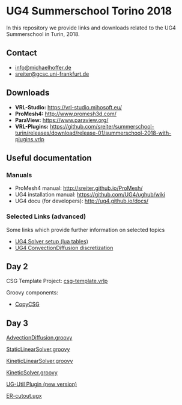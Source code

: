 # UG4 Summerschool Torino 2018
In this repository we provide links and downloads related to the UG4 Summerschool in Turin, 2018.

## Contact
- info@michaelhoffer.de
- sreiter@gcsc.uni-frankfurt.de


## Downloads
- **VRL-Studio:** https://vrl-studio.mihosoft.eu/
- **ProMesh4:** http://www.promesh3d.com/
- **ParaView:** https://www.paraview.org/
- **VRL-Plugins:** https://github.com/sreiter/summerschool-turin/releases/download/release-01/summerschool-2018-with-plugins.vrlp


## Useful documentation
### Manuals
- ProMesh4 manual: http://sreiter.github.io/ProMesh/
- UG4 installation manual: https://github.com/UG4/ughub/wiki
- UG4 docu (for developers): http://ug4.github.io/docs/

### Selected Links (advanced)
Some links which provide further information on selected topics

- [UG4 Solver setup (lua tables)](http://ug4.github.io/docs/group__solver__util.html#details)
- [UG4 ConvectionDiffusion discretization](http://ug4.github.io/docs/plugins/classug_1_1_convection_diffusion_plugin_1_1_convection_diffusion_base.html#details)

## Day 2

CSG Template Project: [csg-template.vrlp](https://github.com/sreiter/summerschool-turin/releases/download/release-01/csg-template.vrlp)

Groovy components: 
- [CopyCSG](https://gist.github.com/miho/1e491643d713018f3efad18a2221240a)

## Day 3

[AdvectionDiffusion.groovy](https://gist.github.com/miho/619fe912e63687c202e8a93a933f603e)

[StaticLinearSolver.groovy](https://gist.github.com/miho/d22090f92078c1ea41fbac9754501108)

[KineticLinearSolver.groovy](https://gist.github.com/miho/0ddf97633a087ea960d24a4f5ad17784)

[KineticSolver.groovy](https://gist.github.com/miho/b4b4eb3d3561f71a18fc9168d992b5fa)

[UG-Util Plugin (new version)](https://github.com/sreiter/summerschool-turin/releases/download/release-01/VRL-UG-Util.jar)

[ER-cutout.ugx](https://github.com/sreiter/summerschool-turin/releases/download/release-01/ER-cutout.ugx)
